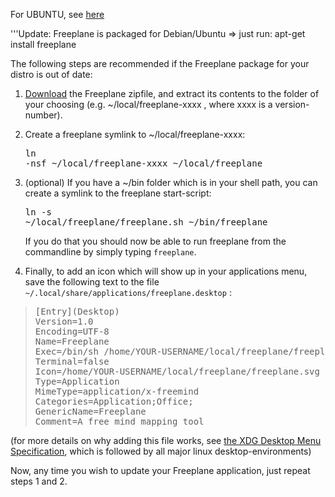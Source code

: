 <!-- toc -->

For UBUNTU, see [here](Freeplane_installation_for_Ubuntu_OS.md)

'''Update: Freeplane is packaged for Debian/Ubuntu => just run:
    apt-get install freeplane

The following steps are recommended if the Freeplane package for your distro is out of date:

1. [Download](http://sourceforge.net/projects/freeplane/) the Freeplane zipfile, and extract its contents to the folder of your choosing (e.g. ~/local/freeplane-xxxx , where xxxx is a version-number).

2. Create a freeplane symlink to ~/local/freeplane-xxxx:  <pre>ln -nsf ~/local/freeplane-xxxx ~/local/freeplane</pre>

3. (optional) If you have a ~/bin folder which is in your shell path, you can create a symlink to the freeplane start-script: <pre>ln -s ~/local/freeplane/freeplane.sh ~/bin/freeplane</pre>  If you do that you should now be able to run freeplane from the commandline by simply typing <code>freeplane</code>.

4. Finally, to add an icon which will show up in your applications menu, save the following text to the file <code>~/.local/share/applications/freeplane.desktop</code> :

<blockquote><pre>
[Entry](Desktop)
Version=1.0
Encoding=UTF-8
Name=Freeplane
Exec=/bin/sh /home/YOUR-USERNAME/local/freeplane/freeplane.sh %f
Terminal=false
Icon=/home/YOUR-USERNAME/local/freeplane/freeplane.svg
Type=Application
MimeType=application/x-freemind
Categories=Application;Office;
GenericName=Freeplane
Comment=A free mind mapping tool
</pre></blockquote>

(for more details on why adding this file works, see [the XDG Desktop Menu Specification](http://standards.freedesktop.org/menu-spec/menu-spec-latest.html), which is followed by all major linux desktop-environments)

Now, any time you wish to update your Freeplane application, just repeat steps 1 and 2.

<!-- ({Category:Documentation}) -->

